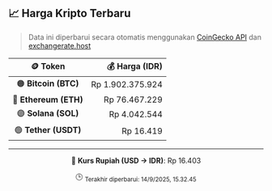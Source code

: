 

<!-- HARGA_KRIPTO -->
## 📈 Harga Kripto Terbaru

> Data ini diperbarui secara otomatis menggunakan [CoinGecko API](https://www.coingecko.com/) dan [exchangerate.host](https://exchangerate.host/)

<div align="center">

| 🪙 Token | 💰 Harga (IDR) |
|:------:|---------------:|
| 🟠 **Bitcoin (BTC)**   | Rp 1.902.375.924 |
| 🔵 **Ethereum (ETH)**  | Rp 76.467.229 |
| 🟣 **Solana (SOL)**    | Rp 4.042.544 |
| 🟢 **Tether (USDT)**   | Rp 16.419 |

---

💱 **Kurs Rupiah (USD → IDR)**: Rp 16.403

🕒 <sub>Terakhir diperbarui: 14/9/2025, 15.32.45</sub>

</div>
<!-- /HARGA_KRIPTO -->